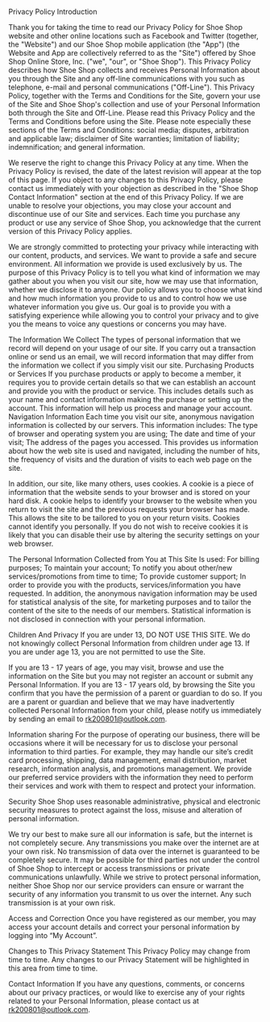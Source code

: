 Privacy Policy
Introduction

Thank you for taking the time to read our Privacy Policy for Shoe Shop website and other online locations such as Facebook and Twitter (together, the "Website") and our Shoe Shop mobile application (the "App") (the Website and App are collectively referred to as the "Site") offered by Shoe Shop Online Store, Inc. ("we", "our", or "Shoe Shop"). This Privacy Policy describes how Shoe Shop collects and receives Personal Information about you through the Site and any off-line communications with you such as telephone, e-mail and personal communications ("Off-Line"). This Privacy Policy, together with the Terms and Conditions for the Site, govern your use of the Site and Shoe Shop's collection and use of your Personal Information both through the Site and Off-Line. Please read this Privacy Policy and the Terms and Conditions before using the Site. Please note especially these sections of the Terms and Conditions: social media; disputes, arbitration and applicable law; disclaimer of Site warranties; limitation of liability; indemnification; and general information.

We reserve the right to change this Privacy Policy at any time. When the Privacy Policy is revised, the date of the latest revision will appear at the top of this page. If you object to any changes to this Privacy Policy, please contact us immediately with your objection as described in the "Shoe Shop Contact Information" section at the end of this Privacy Policy. If we are unable to resolve your objections, you may close your account and discontinue use of our Site and services. Each time you purchase any product or use any service of Shoe Shop, you acknowledge that the current version of this Privacy Policy applies.

We are strongly committed to protecting your privacy while interacting with our content, products, and services. We want to provide a safe and secure environment. All information we provide is used exclusively by us. The purpose of this Privacy Policy is to tell you what kind of information we may gather about you when you visit our site, how we may use that information, whether we disclose it to anyone. Our policy allows you to choose what kind and how much information you provide to us and to control how we use whatever information you give us. Our goal is to provide you with a satisfying experience while allowing you to control your privacy and to give you the means to voice any questions or concerns you may have.

The Information We Collect
The types of personal information that we record will depend on your usage of our site. If you carry out a transaction online or send us an email, we will record information that may differ from the information we collect if you simply visit our site. Purchasing Products or Services If you purchase products or apply to become a member, it requires you to provide certain details so that we can establish an account and provide you with the product or service. This includes details such as your name and contact information making the purchase or setting up the account. This information will help us process and manage your account. Navigation Information Each time you visit our site, anonymous navigation information is collected by our servers. This information includes: The type of browser and operating system you are using; The date and time of your visit; The address of the pages you accessed. This provides us information about how the web site is used and navigated, including the number of hits, the frequency of visits and the duration of visits to each web page on the site.

In addition, our site, like many others, uses cookies. A cookie is a piece of information that the website sends to your browser and is stored on your hard disk. A cookie helps to identify your browser to the website when you return to visit the site and the previous requests your browser has made. This allows the site to be tailored to you on your return visits. Cookies cannot identify you personally. If you do not wish to receive cookies it is likely that you can disable their use by altering the security settings on your web browser.

The Personal Information Collected from You at This Site Is used:
For billing purposes;
To maintain your account;
To notify you about other/new services/promotions from time to time;
To provide customer support;
In order to provide you with the products, services/information you have requested.
In addition, the anonymous navigation information may be used for statistical analysis of the site, for marketing purposes and to tailor the content of the site to the needs of our members. Statistical information is not disclosed in connection with your personal information.

Children And Privacy
If you are under 13, DO NOT USE THIS SITE. We do not knowingly collect Personal Information from children under age 13. If you are under age 13, you are not permitted to use the Site.

If you are 13 - 17 years of age, you may visit, browse and use the information on the Site but you may not register an account or submit any Personal Information. If you are 13 - 17 years old, by browsing the Site you confirm that you have the permission of a parent or guardian to do so. If you are a parent or guardian and believe that we may have inadvertently collected Personal Information from your child, please notify us immediately by sending an email to rk200801@outlook.com.

Information sharing
For the purpose of operating our business, there will be occasions where it will be necessary for us to disclose your personal information to third parties. For example, they may handle our site’s credit card processing, shipping, data management, email distribution, market research, information analysis, and promotions management. We provide our preferred service providers with the information they need to perform their services and work with them to respect and protect your information.

Security
Shoe Shop uses reasonable administrative, physical and electronic security measures to protect against the loss, misuse and alteration of personal information.

We try our best to make sure all our information is safe, but the internet is not completely secure. Any transmissions you make over the internet are at your own risk. No transmission of data over the internet is guaranteed to be completely secure. It may be possible for third parties not under the control of Shoe Shop to intercept or access transmissions or private communications unlawfully. While we strive to protect personal information, neither Shoe Shop nor our service providers can ensure or warrant the security of any information you transmit to us over the internet. Any such transmission is at your own risk.

Access and Correction
Once you have registered as our member, you may access your account details and correct your personal information by logging into “My Account”.

Changes to This Privacy Statement
This Privacy Policy may change from time to time. Any changes to our Privacy Statement will be highlighted in this area from time to time.

Contact Information
If you have any questions, comments, or concerns about our privacy practices, or would like to exercise any of your rights related to your Personal Information, please contact us at rk200801@outlook.com.
